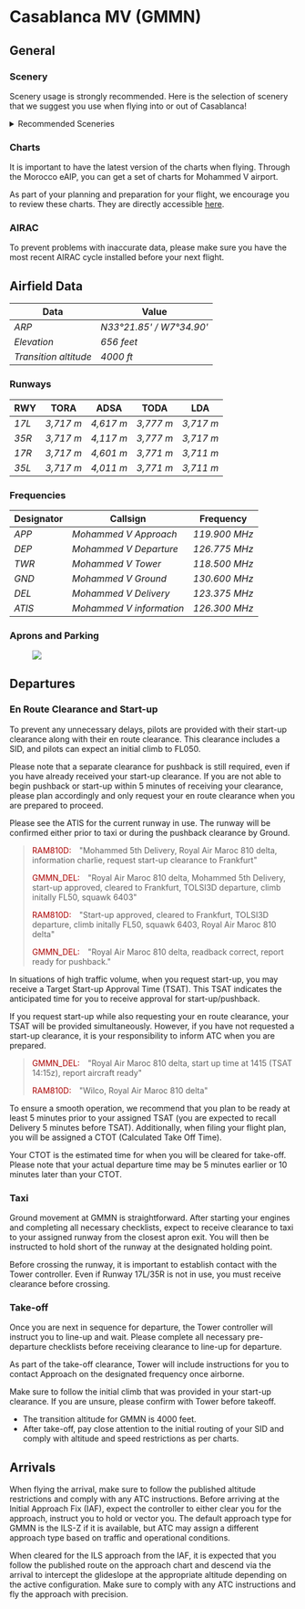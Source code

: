 
<!--
title: Casablanca MV
description: Casablanca Mohammed V
published: true
date: 2023-02-27T23:54:00.000Z
tags: 
editor: undefined
dateCreated: 2023-02-27T23:54:00.000Z
-->

# Casablanca MV (GMMN)

## General

### Scenery

<p>Scenery usage is strongly recommended. Here is the selection of scenery that we suggest you use when flying into or out of Casablanca!</p>
<details>
<summary>Recommended Sceneries</summary>
<details>
<summary>Microsoft Flight Simulator</summary>
<li><a target="_blank" href="https://secure.simmarket.com/prealsoft-casablanca-airport-gmmn-msfs.phtml">Paid: PrealSoft</a></li>
</details>
<details>
<summary>Prepar3D</summary>
<li><a target="_blank" href="https://secure.simmarket.com/prealsoft-casablanca-airport-gmmn-p3dv5.phtml">Paid: PrealSoft (P3D v5)</a></li>
<li><a target="_blank" href="https://secure.simmarket.com/prealsoft-casablanca-airport-gmmn-p3dv4.phtml">Paid: PrealSoft (P3D v4)</a></li>
<li><a target="_blank" href="https://fsdg-online.com/Sceneries/FSX-P3D/Full-Sceneries/Casablanca::42.html">Paid: FSDG (FSX/P3D)</a></li>
<li><a target="_blank" href="https://library.avsim.net/esearch.php?DLID=204452">Free: JMS Designs (FSX/P3D)</a></li>
</details>
<details>
<summary>X-Plane</summary>
<li><a target="_blank" href="https://orbxdirect.com/product/axonos-gmmn-xp11">Paid: Axonos</a>
<li><a target="_blank" href="https://secure.simmarket.com/fsdg-casablanca-xp-x-plane-11.phtml">Paid: FSDG</a>
<li><a target="_blank" href="https://forums.x-plane.org/index.php?/files/file/42070-casablanca-airportsgmmn-gmmt/">Free: Risuali</a>
</details>
</details>

### Charts

<p>It is important to have the latest version of the charts when flying. Through the Morocco eAIP, you can get a set of charts for Mohammed V airport.</p>

<p>As part of your planning and preparation for your flight, we encourage you to review these charts. They are directly accessible <a href="https://bit.ly/3CeFrYG"><u>here</u></a>.</p>

### AIRAC

To prevent problems with inaccurate data, please make sure you have the most recent AIRAC cycle installed before your next flight.

## Airfield Data

<table>
  <thead>
    <tr>
      <th>Data</th>
      <th>Value</th>
    </tr>
  </thead>
  <tbody>
    <tr>
      <td class="foo"><em>ARP</em></td>
      <td><em class="foo">N33°21.85' / W7°34.90'</em></td>
    </tr>
    <tr>
      <td class="foo"><em>Elevation</em></td>
      <td><em class="foo">656 feet</em></td>
    </tr>
    <tr>
      <td class="foo"><em>Transition altitude</em></td>
      <td><em class="foo">4000 ft</em></td>
    </tr>
  </tbody>
</table>

### Runways

<table>
  <thead>
    <tr>
      <th>RWY</th>
      <th>TORA</th>
      <th>ADSA</th>
      <th>TODA</th>
      <th>LDA</th>
    </tr>
  </thead>
  <tbody>
    <tr>
      <td class="foo"><em>17L</em></td>
      <td><em class="foo">3,717 m</em></td>
      <td><em class="foo">4,617 m</em></td>
      <td><em class="foo">3,777 m</em></td>
      <td><em class="foo">3,717 m</em></td>
    </tr>
    <tr>
      <td class="foo"><em>35R</em></td>
      <td><em class="foo">3,717 m</em></td>
      <td><em class="foo">4,117 m</em></td>
      <td><em class="foo">3,777 m</em></td>
      <td><em class="foo">3,717 m</em></td>
    </tr>
    <tr>
      <td class="foo"><em>17R</em></td>
      <td><em class="foo">3,717 m</em></td>
      <td><em class="foo">4,601 m</em></td>
      <td><em class="foo">3,771 m</em></td>
      <td><em class="foo">3,711 m</em></td>
    </tr>
    <tr>
      <td class="foo"><em>35L</em></td>
      <td><em class="foo">3,717 m</em></td>
      <td><em class="foo">4,011 m</em></td>
      <td><em class="foo">3,771 m</em></td>
      <td><em class="foo">3,711 m</em></td>
    </tr>
  </tbody>
</table>

### Frequencies

<table>
  <thead>
    <tr>
      <th>Designator</th>
      <th>Callsign</th>
      <th>Frequency</th>
    </tr>
  </thead>
  <tbody>
    <tr>
      <td class="foo"><em>APP</em></td>
      <td><em class="foo">Mohammed V Approach</em></td>
      <td><em class="foo">119.900 MHz</em></td>
    </tr>
    <tr>
      <td class="foo"><em>DEP</em></td>
      <td><em class="foo">Mohammed V Departure</em></td>
      <td><em class="foo">126.775 MHz</em></td>
    </tr>
    <tr>
      <td class="foo"><em>TWR</em></td>
      <td><em class="foo">Mohammed V Tower</em></td>
      <td><em class="foo">118.500 MHz</em></td>
    </tr>
    <tr>
      <td class="foo"><em>GND</em></td>
      <td><em class="foo">Mohammed V Ground</em></td>
      <td><em class="foo">130.600 MHz</em></td>
    </tr>
    <tr>
      <td class="foo"><em>DEL</em></td>
      <td><em class="foo">Mohammed V Delivery</em></td>
      <td><em class="foo">123.375 MHz</em></td>
    </tr>
    <tr>
      <td class="foo"><em>ATIS</em></td>
      <td><em class="foo">Mohammed V information</em></td>
      <td><em class="foo">126.300 MHz</em></td>
    </tr>
  </tbody>
</table>

### Aprons and Parking

<figure class="image image_resized" style="width:100%;"><img src="https://www.vatsim.ma/wp-content/uploads/2023/02/image.png">
</figure>

## Departures

### En Route Clearance and Start-up

<p>To prevent any unnecessary delays, pilots are provided with their start-up clearance along with their en route clearance. This clearance includes a SID, and pilots can expect an initial climb to FL050.</p>

<p>Please note that a separate clearance for pushback is still required, even if you have already received your start-up clearance. If you are not able to begin pushback or start-up within 5 minutes of receiving your clearance, please plan accordingly and only request your en route clearance when you are prepared to proceed.</p>

<p>Please see the ATIS for the current runway in use. The runway will be confirmed either prior to taxi or during the pushback clearance by Ground.</p>

<blockquote>
<div class="text">
  <p><span style="color:rgb(170,0,0);">RAM810D:</span>&emsp;"Mohammed 5th Delivery, Royal Air Maroc 810 delta, information charlie, request start-up clearance to Frankfurt"</p>
  <p><span style="color:rgb(170,0,0);">GMMN_DEL:</span>&emsp;"Royal Air Maroc 810 delta, Mohammed 5th Delivery, start-up approved, cleared to Frankfurt, TOLSI3D departure, climb initally FL50, squawk 6403"</p>
  <p><span style="color:rgb(170,0,0);">RAM810D:</span>&emsp;"Start-up approved, cleared to Frankfurt, TOLSI3D departure, climb initally FL50, squawk 6403, Royal Air Maroc 810 delta"</p>
  <p><span style="color:rgb(170,0,0);">GMMN_DEL:</span>&emsp;"Royal Air Maroc 810 delta, readback correct, report ready for pushback."</p>
</div>
</blockquote>

<p>In situations of high traffic volume, when you request start-up, you may receive a Target Start-up Approval Time (TSAT). This TSAT indicates the anticipated time for you to receive approval for start-up/pushback.</p>

<p>If you request start-up while also requesting your en route clearance, your TSAT will be provided simultaneously. However, if you have not requested a start-up clearance, it is your responsibility to inform ATC when you are prepared.</p>

<blockquote>
<div class="text">
  <p><span style="color:rgb(170,0,0);">GMMN_DEL:</span>&emsp;"Royal Air Maroc 810 delta, start up time at 1415 (TSAT 14:15z), report aircraft ready"</p>
  <p><span style="color:rgb(170,0,0);">RAM810D:</span>&emsp;"Wilco, Royal Air Maroc 810 delta"</p>
</div>
</blockquote>

<p>To ensure a smooth operation, we recommend that you plan to be ready at least 5 minutes prior to your assigned TSAT (you are expected to recall Delivery 5 minutes before TSAT). Additionally, when filing your flight plan, you will be assigned a CTOT (Calculated Take Off Time).</p>

<p>Your CTOT is the estimated time for when you will be cleared for take-off. Please note that your actual departure time may be 5 minutes earlier or 10 minutes later than your CTOT.</p>

### Taxi

<p>Ground movement at GMMN is straightforward. After starting your engines and completing all necessary checklists, expect to receive clearance to taxi to your assigned runway from the closest apron exit. You will then be instructed to hold short of the runway at the designated holding point.</p>

<p>Before crossing the runway, it is important to establish contact with the Tower controller. Even if Runway 17L/35R is not in use, you must receive clearance before crossing.</p>

### Take-off

<p>Once you are next in sequence for departure, the Tower controller will instruct you to line-up and wait. Please complete all necessary pre-departure checklists before receiving clearance to line-up for departure.</p>

<p>As part of the take-off clearance, Tower will include instructions for you to contact Approach on the designated frequency once airborne.</p>

<p>Make sure to follow the initial climb that was provided in your start-up clearance. If you are unsure, please confirm with Tower before takeoff.</p>

<ul>
  <li>The transition altitude for GMMN is 4000 feet.</li>
  <li>After take-off, pay close attention to the initial routing of your SID and comply with altitude and speed restrictions as per charts.</li>
</ul>

## Arrivals

<p>When flying the arrival, make sure to follow the published altitude restrictions and comply with any ATC instructions. Before arriving at the Initial Approach Fix (IAF), expect the controller to either clear you for the approach, instruct you to hold or vector you. The default approach type for GMMN is the ILS-Z if it is available, but ATC may assign a different approach type based on traffic and operational conditions.</p>

<p>When cleared for the ILS approach from the IAF, it is expected that you follow the published route on the approach chart and descend via the arrival to intercept the glideslope at the appropriate altitude depending on the active configuration. Make sure to comply with any ATC instructions and fly the approach with precision.</p>